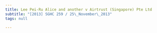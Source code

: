 ```yaml
---
title: Lee Pei-Ru Alice and another v Airtrust (Singapore) Pte Ltd
subtitle: "[2013] SGHC 259 / 25\_November\_2013"
tags: null

---
```


